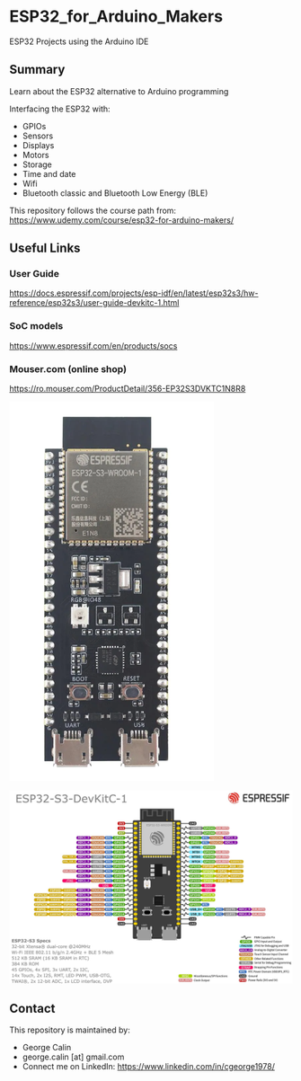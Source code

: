 # ESP32_for_Arduino_Makers
ESP32 Projects using the Arduino IDE

## Summary
Learn about the ESP32 alternative to Arduino programming

Interfacing the ESP32 with:
* GPIOs
* Sensors
* Displays
* Motors
* Storage
* Time and date
* Wifi
* Bluetooth classic and Bluetooth Low Energy (BLE)

This repository follows the course path from: https://www.udemy.com/course/esp32-for-arduino-makers/

## Useful Links 
### User Guide
https://docs.espressif.com/projects/esp-idf/en/latest/esp32s3/hw-reference/esp32s3/user-guide-devkitc-1.html

### SoC models
https://www.espressif.com/en/products/socs

### Mouser.com (online shop)
https://ro.mouser.com/ProductDetail/356-EP32S3DVKTC1N8R8

![ESP32](2023-05-24_13-39-23.png)

![ESP32 Layout](ESP32-S3_DevKitC-1_pinlayout_v1.1.jpg)


## Contact
This repository is maintained by:
* George Calin
* george.calin [at] gmail.com
* Connect me on LinkedIn: https://www.linkedin.com/in/cgeorge1978/
